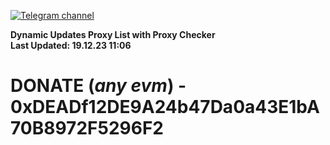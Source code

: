 [![Telegram channel](https://img.shields.io/endpoint?url=https://runkit.io/damiankrawczyk/telegram-badge/branches/master?url=https://t.me/n4z4v0d)](https://t.me/n4z4v0d) 

**Dynamic Updates Proxy List with Proxy Checker**  
**Last Updated: 19.12.23 11:06**

# DONATE (_any evm_) - 0xDEADf12DE9A24b47Da0a43E1bA70B8972F5296F2
